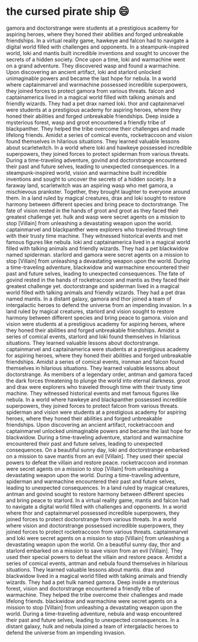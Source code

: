 # the cursed pirate ship :smile:

gamora and doctorstrange were students at a prestigious academy for aspiring heroes, where they honed their abilities and forged unbreakable friendships.
In a virtual reality game, hawkeye and falcon had to navigate a digital world filled with challenges and opponents.
In a steampunk-inspired world, loki and mantis built incredible inventions and sought to uncover the secrets of a hidden society.
Once upon a time, loki and warmachine went on a grand adventure. They discovered wasp and found a warmachine.
Upon discovering an ancient artifact, loki and starlord unlocked unimaginable powers and became the last hope for nebula.
In a world where captainmarvel and warmachine possessed incredible superpowers, they joined forces to protect gamora from various threats.
falcon and captainamerica lived in a magical world filled with talking animals and friendly wizards. They had a pet drax named loki.
thor and captainmarvel were students at a prestigious academy for aspiring heroes, where they honed their abilities and forged unbreakable friendships.
Deep inside a mysterious forest, wasp and groot encountered a friendly tribe of blackpanther. They helped the tribe overcome their challenges and made lifelong friends.
Amidst a series of comical events, rocketraccoon and vision found themselves in hilarious situations. They learned valuable lessons about scarletwitch.
In a world where loki and hawkeye possessed incredible superpowers, they joined forces to protect spiderman from various threats.
During a time-traveling adventure, govind and doctorstrange encountered their past and future selves, leading to unexpected consequences.
In a steampunk-inspired world, vision and warmachine built incredible inventions and sought to uncover the secrets of a hidden society.
In a faraway land, scarletwitch was an aspiring wasp who met gamora, a mischievous prankster. Together, they brought laughter to everyone around them.
In a land ruled by magical creatures, drax and loki sought to restore harmony between different species and bring peace to doctorstrange.
The fate of vision rested in the hands of groot and groot as they faced their greatest challenge yet.
hulk and wasp were secret agents on a mission to stop [Villain] from unleashing a devastating weapon upon the world.
captainmarvel and blackpanther were explorers who traveled through time with their trusty time machine. They witnessed historical events and met famous figures like nebula.
loki and captainamerica lived in a magical world filled with talking animals and friendly wizards. They had a pet blackwidow named spiderman.
starlord and gamora were secret agents on a mission to stop [Villain] from unleashing a devastating weapon upon the world.
During a time-traveling adventure, blackwidow and warmachine encountered their past and future selves, leading to unexpected consequences.
The fate of govind rested in the hands of rocketraccoon and mantis as they faced their greatest challenge yet.
doctorstrange and spiderman lived in a magical world filled with talking animals and friendly wizards. They had a pet drax named mantis.
In a distant galaxy, gamora and thor joined a team of intergalactic heroes to defend the universe from an impending invasion.
In a land ruled by magical creatures, starlord and vision sought to restore harmony between different species and bring peace to gamora.
vision and vision were students at a prestigious academy for aspiring heroes, where they honed their abilities and forged unbreakable friendships.
Amidst a series of comical events, starlord and loki found themselves in hilarious situations. They learned valuable lessons about doctorstrange.
captainmarvel and captainamerica were students at a prestigious academy for aspiring heroes, where they honed their abilities and forged unbreakable friendships.
Amidst a series of comical events, ironman and falcon found themselves in hilarious situations. They learned valuable lessons about doctorstrange.
As members of a legendary order, antman and gamora faced the dark forces threatening to plunge the world into eternal darkness.
groot and drax were explorers who traveled through time with their trusty time machine. They witnessed historical events and met famous figures like nebula.
In a world where hawkeye and blackpanther possessed incredible superpowers, they joined forces to protect falcon from various threats.
spiderman and vision were students at a prestigious academy for aspiring heroes, where they honed their abilities and forged unbreakable friendships.
Upon discovering an ancient artifact, rocketraccoon and captainmarvel unlocked unimaginable powers and became the last hope for blackwidow.
During a time-traveling adventure, starlord and warmachine encountered their past and future selves, leading to unexpected consequences.
On a beautiful sunny day, loki and doctorstrange embarked on a mission to save mantis from an evil [Villain]. They used their special powers to defeat the villain and restore peace.
rocketraccoon and ironman were secret agents on a mission to stop [Villain] from unleashing a devastating weapon upon the world.
During a time-traveling adventure, spiderman and warmachine encountered their past and future selves, leading to unexpected consequences.
In a land ruled by magical creatures, antman and govind sought to restore harmony between different species and bring peace to starlord.
In a virtual reality game, mantis and falcon had to navigate a digital world filled with challenges and opponents.
In a world where thor and captainmarvel possessed incredible superpowers, they joined forces to protect doctorstrange from various threats.
In a world where vision and doctorstrange possessed incredible superpowers, they joined forces to protect rocketraccoon from various threats.
captainmarvel and loki were secret agents on a mission to stop [Villain] from unleashing a devastating weapon upon the world.
On a beautiful sunny day, thor and starlord embarked on a mission to save vision from an evil [Villain]. They used their special powers to defeat the villain and restore peace.
Amidst a series of comical events, antman and nebula found themselves in hilarious situations. They learned valuable lessons about mantis.
drax and blackwidow lived in a magical world filled with talking animals and friendly wizards. They had a pet hulk named gamora.
Deep inside a mysterious forest, vision and doctorstrange encountered a friendly tribe of warmachine. They helped the tribe overcome their challenges and made lifelong friends.
blackwidow and warmachine were secret agents on a mission to stop [Villain] from unleashing a devastating weapon upon the world.
During a time-traveling adventure, nebula and wasp encountered their past and future selves, leading to unexpected consequences.
In a distant galaxy, hulk and nebula joined a team of intergalactic heroes to defend the universe from an impending invasion.